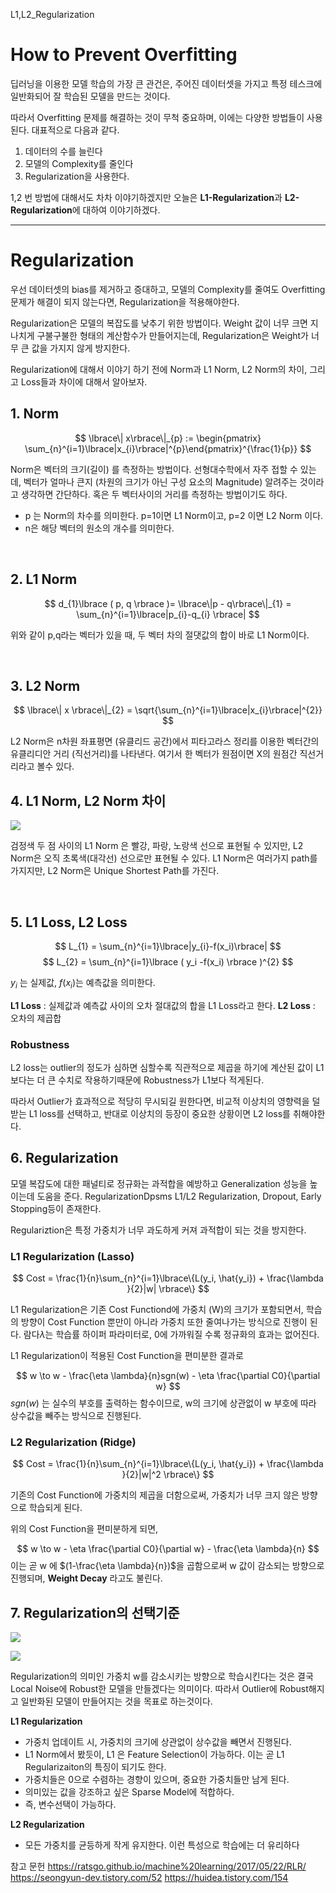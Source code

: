 L1,L2_Regularization

# How to Prevent Overfitting

딥러닝을 이용한 모델 학습의 가장 큰 관건은, 주어진 데이터셋을 가지고 특정 테스크에 일반화되어 잘 학습된 모델을 만드는 것이다. 

따라서 Overfitting 문제를 해결하는 것이 무척 중요하며, 이에는 다양한 방법들이 사용된다. 대표적으로 다음과 같다.

1. 데이터의 수를 늘린다 
2. 모델의 Complexity를 줄인다
3. Regularization을 사용한다.

1,2 번 방법에 대해서도 차차 이야기하겠지만 오늘은 **L1-Regularization**과 **L2-Regularization**에 대하여 이야기하겠다.

---
# Regularization

우선 데이터셋의 bias를 제거하고 증대하고, 모델의 Complexity를 줄여도 Overfitting 문제가 해결이 되지 않는다면, Regularization을 적용해야한다. 

Regularization은 모델의 복잡도를 낮추기 위한 방법이다. Weight 값이 너무 크면 지나치게 구불구불한 형태의 계산함수가 만들어지는데, Regularization은 Weight가 너무 큰 값을 가지지 않게 방지한다. 


Regularization에 대해서 이야기 하기 전에 Norm과 L1 Norm, L2 Norm의 차이, 그리고 Loss들과 차이에 대해서 알아보자.


## 1. Norm

$$ 
\lbrace\| x\rbrace\|_{p} := \begin{pmatrix} \sum_{n}^{i=1}\lbrace|x_{i}\rbrace|^{p}\end{pmatrix}^{\frac{1}{p}}
$$

Norm은 벡터의 크기(길이) 를 측정하는 방법이다. 선형대수학에서 자주 접할 수 있는데, 벡터가 얼마나 큰지 (차원의 크기가 아닌 구성 요소의 Magnitude) 알려주는 것이라고 생각하면 간단하다. 혹은 두 벡터사이의 거리를 측정하는 방법이기도 하다.

* p 는 Norm의 차수를 의미한다. p=1이면 L1 Norm이고, p=2 이면 L2 Norm 이다.
* n은 해당 벡터의 원소의 개수를 의미한다.
<br>

## 2. L1 Norm


$$
d_{1}\lbrace ( p, q \rbrace )= \lbrace\|p - q\rbrace\|_{1} = \sum_{n}^{i=1}\lbrace|p_{i}-q_{i} \rbrace|
$$

위와 같이 p,q라는 벡터가 있을 때, 두 벡터 차의 절댓값의 합이 바로 L1 Norm이다. 


<br>

## 3. L2 Norm


$$
\lbrace\| x \rbrace\|_{2} = \sqrt{\sum_{n}^{i=1}\lbrace|x_{i}\rbrace|^{2}}
$$

L2 Norm은 n차원 좌표평면 (유클리드 공간)에서 피타고라스 정리를 이용한 벡터간의 유클리디안 거리 (직선거리)를 나타낸다. 여기서 한 벡터가 원점이면 X의 원점간 직선거리라고 볼수 있다.


## 4. L1 Norm, L2 Norm 차이

![](https://velog.velcdn.com/images/ws_jung/post/ee7ac883-9925-4ecc-b1e2-42ea868c8819/image.png)

검정색 두 점 사이의 L1 Norm 은 빨강, 파랑, 노랑색 선으로 표현될 수 있지만, L2 Norm은 오직 초록색(대각선) 선으로만 표현될 수 있다. L1 Norm은 여러가지 path를 가지지만, L2 Norm은 Unique Shortest Path를 가진다. 

<br>

## 5. L1 Loss, L2 Loss

$$
L_{1} = \sum_{n}^{i=1}\lbrace|y_{i}-f(x_i)\rbrace|
$$
$$
L_{2} = \sum_{n}^{i=1}\lbrace ( y_i -f(x_i) \rbrace )^{2}
$$

$y_i$ 는 실제값, $f(x_i)$는 예측값을 의미한다.

**L1 Loss** : 실제값과 예측값 사이의 오차 절대값의 합을 L1 Loss라고 한다. 
**L2 Loss** : 오차의 제곱합


### Robustness

L2 loss는 outlier의 정도가 심하면 심할수록 직관적으로 제곱을 하기에 계산된 값이 L1보다는 더 큰 수치로 작용하기때문에 Robustness가 L1보다 적게된다. 

따라서 Outlier가 효과적으로 적당히 무시되길 원한다면, 비교적 이상치의 영향력을 덜 받는 L1 loss를 선택하고, 반대로 이상치의 등장이 중요한 상황이면 L2 loss를 취해야한다.


## 6. Regularization

모델 복잡도에 대한 패널티로 정규화는 과적합을 예방하고 Generalization 성능을 높이는데 도움을 준다. RegularizationDpsms L1/L2 Regularization, Dropout, Early Stopping등이 존재한다.

Regulariztion은 특정 가중치가 너무 과도하게 커져 과적합이 되는 것을 방지한다.

### L1 Regularization (Lasso)

$$
Cost = \frac{1}{n}\sum_{n}^{i=1}\lbrace\{L(y_i, \hat{y_i}) + \frac{\lambda }{2}|w| \rbrace\}
$$


L1 Regularization은 기존 Cost Functiond에 가중치 (W)의 크기가 포함되면서, 학습의 방향이 Cost Function 뿐만이 아니라 가중치 또한 줄여나가는 방식으로 진행이 된다. 람다$\lambda$는 학습률 하이퍼 파라미터로, 0에 가까워질 수록 정규화의 효과는 없어진다.

L1 Regularization이 적용된 Cost Function을 편미분한 결과로

$$
w \to w - \frac{\eta \lambda}{n}sgn(w) - \eta \frac{\partial C0}{\partial w}
$$
$sgn(w)$ 는 실수의 부호를 출력하는 함수이므로, w의 크기에 상관없이 w 부호에 따라 상수값을 빼주는 방식으로 진행된다.

### L2 Regularization (Ridge)

$$
Cost = \frac{1}{n}\sum_{n}^{i=1}\lbrace\{L(y_i, \hat{y_i}) + \frac{\lambda }{2}|w|^2 \rbrace\}
$$

기존의 Cost Function에 가중치의 제곱을 더함으로써, 가중치가 너무 크지 않은 방향으로 학습되게 된다.

위의 Cost Function을 편미분하게 되면, 

$$
w \to w  - \eta \frac{\partial C0}{\partial w} - \frac{\eta \lambda}{n}
$$
이는 곧 w 에 $(1-\frac{\eta \lambda}{n})$을 곱함으로써 w 값이 감소되는 방향으로 진행되며, **Weight Decay** 라고도 불린다. 


## 7. Regularization의 선택기준
![](https://velog.velcdn.com/images/ws_jung/post/5ee42213-f79d-4de4-a931-9f05d843ccc5/image.png)

![](https://velog.velcdn.com/images/ws_jung/post/3215b5b2-37b1-408f-9722-15cb09d1fea4/image.png)


Regularization의 의미인 가중치 w를 감소시키는 방향으로 학습시킨다는 것은 결국 Local Noise에 Robust한 모델을 만들겠다는 의미이다. 따라서 Outlier에 Robust해지고 일반화된 모델이 만들어지는 것을 목표로 하는것이다.


**L1 Regularization**
* 가중치 업데이트 시, 가중치의 크기에 상관없이 상수값을 빼면서 진행된다.
* L1 Norm에서 봤듯이, L1 은 Feature Selection이 가능하다. 이는 곧 L1 Regularizaiton의 특징이 되기도 한다.
* 가중치들은 0으로 수렴하는 경향이 있으며, 중요한 가중치들만 남게 된다. 
* 의미있는 값을 강조하고 싶은 Sparse Model에 적합하다.
* 즉, 변수선택이 가능하다.


**L2 Regularization**
* 모든 가중치를 균등하게 작게 유지한다. 이런 특성으로 학습에는 더 유리하다





참고 문헌
https://ratsgo.github.io/machine%20learning/2017/05/22/RLR/
https://seongyun-dev.tistory.com/52
https://huidea.tistory.com/154
